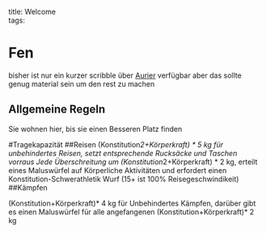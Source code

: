 title: Welcome  
tags:   

# Fen

bisher ist nur ein kurzer scribble über [Aurier](/3d10/aurier) verfügbar aber das sollte genug material sein um den rest zu machen

## Allgemeine Regeln

Sie wohnen hier, bis sie einen Besseren Platz finden

#Tragekapazität
##Reisen
(Konstitution*2+Körperkraft) * 5 kg für unbehindertes Reisen, setzt entsprechende Rucksäcke und Taschen vorraus Jede Überschreitung um (Konstitution*2+Körperkraft) * 2 kg, erteilt eines Maluswürfel auf Körperliche Aktivitäten und erfordert einen Konstitution-Schwerathletik Wurf (15+ ist 100% Reisegeschwindikeit)
##Kämpfen

(Konstitution+Körperkraft)* 4 kg für Unbehindertes Kämpfen, darüber gibt es einen Maluswürfel für alle angefangenen (Konstitution+Körperkraft)* 2 kg
